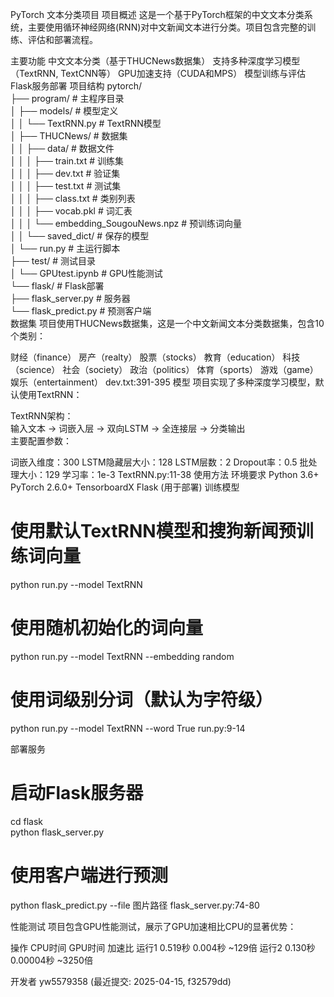 PyTorch 文本分类项目
项目概述
这是一个基于PyTorch框架的中文文本分类系统，主要使用循环神经网络(RNN)对中文新闻文本进行分类。项目包含完整的训练、评估和部署流程。

主要功能
中文文本分类（基于THUCNews数据集）
支持多种深度学习模型（TextRNN, TextCNN等）
GPU加速支持（CUDA和MPS）
模型训练与评估
Flask服务部署
项目结构
pytorch/  
├── program/                  # 主程序目录  
│   ├── models/               # 模型定义  
│   │   └── TextRNN.py        # TextRNN模型  
│   ├── THUCNews/             # 数据集  
│   │   ├── data/             # 数据文件  
│   │   │   ├── train.txt     # 训练集  
│   │   │   ├── dev.txt       # 验证集  
│   │   │   ├── test.txt      # 测试集  
│   │   │   ├── class.txt     # 类别列表  
│   │   │   ├── vocab.pkl     # 词汇表  
│   │   │   └── embedding_SougouNews.npz  # 预训练词向量  
│   │   └── saved_dict/       # 保存的模型  
│   └── run.py                # 主运行脚本  
├── test/                     # 测试目录  
│   └── GPUtest.ipynb         # GPU性能测试  
└── flask/                    # Flask部署  
    ├── flask_server.py       # 服务器  
    └── flask_predict.py      # 预测客户端  
数据集
项目使用THUCNews数据集，这是一个中文新闻文本分类数据集，包含10个类别：

财经（finance）
房产（realty）
股票（stocks）
教育（education）
科技（science）
社会（society）
政治（politics）
体育（sports）
游戏（game）
娱乐（entertainment） dev.txt:391-395
模型
项目实现了多种深度学习模型，默认使用TextRNN：

TextRNN架构：  
输入文本 -> 词嵌入层 -> 双向LSTM -> 全连接层 -> 分类输出  
主要配置参数：

词嵌入维度：300
LSTM隐藏层大小：128
LSTM层数：2
Dropout率：0.5
批处理大小：129
学习率：1e-3 TextRNN.py:11-38
使用方法
环境要求
Python 3.6+
PyTorch 2.6.0+
TensorboardX
Flask (用于部署)
训练模型
# 使用默认TextRNN模型和搜狗新闻预训练词向量  
python run.py --model TextRNN  
  
# 使用随机初始化的词向量  
python run.py --model TextRNN --embedding random  
  
# 使用词级别分词（默认为字符级）  
python run.py --model TextRNN --word True
run.py:9-14

部署服务
# 启动Flask服务器  
cd flask  
python flask_server.py  
  
# 使用客户端进行预测  
python flask_predict.py --file 图片路径
flask_server.py:74-80

性能测试
项目包含GPU性能测试，展示了GPU加速相比CPU的显著优势：

操作	CPU时间	GPU时间	加速比
运行1	0.519秒	0.004秒	~129倍
运行2	0.130秒	0.00004秒	~3250倍

开发者
yw5579358 (最近提交: 2025-04-15, f32579dd)



